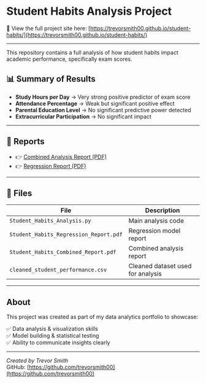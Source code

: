 # Student Habits Analysis Project

🚀 View the full project site here: [https://trevorsmith00.github.io/student-habits/](https://trevorsmith00.github.io/student-habits/)

---

This repository contains a full analysis of how student habits impact academic performance, specifically exam scores.

## 📊 Summary of Results

- **Study Hours per Day** → Very strong positive predictor of exam score  
- **Attendance Percentage** → Weak but significant positive effect  
- **Parental Education Level** → No significant predictive power detected  
- **Extracurricular Participation** → No significant impact  

---

## 📄 Reports

- 👉 [Combined Analysis Report (PDF)](Student_Habits_Combined_Report.pdf)
- 👉 [Regression Report (PDF)](Student_Habits_Regression_Report.pdf)

---

## 📂 Files

| File | Description |
|------|-------------|
| `Student_Habits_Analysis.py` | Main analysis code |
| `Student_Habits_Regression_Report.pdf` | Regression model report |
| `Student_Habits_Combined_Report.pdf` | Combined analysis report |
| `cleaned_student_performance.csv` | Cleaned dataset used for analysis |

---

## About

This project was created as part of my data analytics portfolio to showcase:

✅ Data analysis & visualization skills  
✅ Model building & statistical testing  
✅ Ability to communicate insights clearly  

---

*Created by Trevor Smith*  
GitHub: [https://github.com/trevorsmith00](https://github.com/trevorsmith00)  

